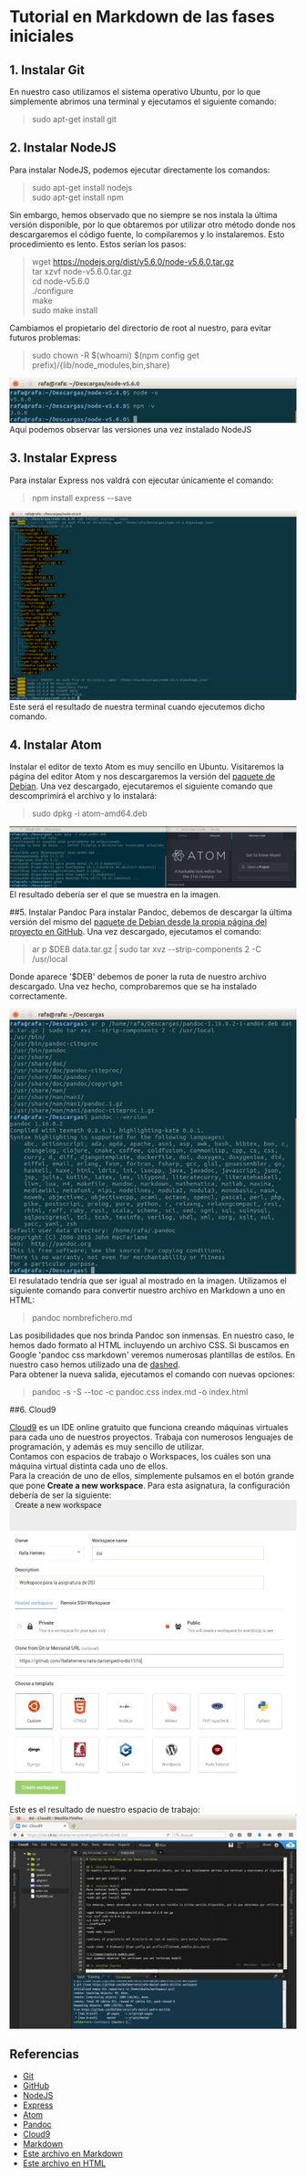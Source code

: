 # Tutorial en Markdown de las fases iniciales

## 1. Instalar Git
En nuestro caso utilizamos el sistema operativo Ubuntu, por lo que simplemente abrimos una terminal y ejecutamos el siguiente comando:

>sudo apt-get install git  

## 2. Instalar NodeJS
Para instalar NodeJS, podemos ejecutar directamente los comandos:
>sudo apt-get install nodejs  
>sudo apt-get install npm  

Sin embargo, hemos observado que no siempre se nos instala la última versión disponible, por lo que obtaremos por utilizar otro método donde nos descargaremos el código fuente, lo compilaremos y lo instalaremos. Esto procedimiento es lento. Estos serían los pasos:

>wget https://nodejs.org/dist/v5.6.0/node-v5.6.0.tar.gz  
>tar xzvf node-v5.6.0.tar.gz  
>cd node-v5.6.0  
>./configure  
>make  
>sudo make install  

Cambiamos el propietario del directorio de root al nuestro, para evitar futuros problemas:

>sudo chown -R $(whoami) $(npm config get prefix)/{lib/node_modules,bin,share}  

![](/images/captura_nodejs.png)  
Aquí podemos observar las versiones una vez instalado NodeJS

## 3. Instalar Express
Para instalar Express nos valdrá con ejecutar únicamente el comando:  

>npm install express --save  

![](/images/captura_express.png)  
Este será el resultado de nuestra terminal cuando ejecutemos dicho comando.

## 4. Instalar Atom
Instalar el editor de texto Atom es muy sencillo en Ubuntu. Visitaremos la página del editor Atom y nos descargaremos la versión del [paquete de Debian](https://atom.io/download/deb). Una vez descargado, ejecutaremos el siguiente comando que descomprimirá el archivo y lo instalará:  
>sudo dpkg -i atom-amd64.deb  

![](/images/captura_atom.png)  
El resultado debería ser el que se muestra en la imagen.

##5. Instalar Pandoc
Para instalar Pandoc, debemos de descargar la última versión del mismo del [paquete de Debian desde la propia página del proyecto en GitHub](https://github.com/jgm/pandoc/releases/download/1.16.0.2/pandoc-1.16.0.2-1-amd64.deb). Una vez descargado, ejecutamos el comando:
>ar p $DEB data.tar.gz | sudo tar xvz --strip-components 2 -C /usr/local  

Donde aparece '$DEB' debemos de poner la ruta de nuestro archivo descargado. Una vez hecho, comprobaremos que se ha instalado correctamente.  

![](/images/captura_pandoc.png)  
El resulatado tendría que ser igual al mostrado en la imagen. Utilizamos el siguiente comando para convertir nuestro archivo en Markdown a uno en HTML:  
>pandoc nombrefichero.md  

Las posibilidades que nos brinda Pandoc son inmensas. En nuestro caso, le hemos dado formato al HTML incluyendo un archivo CSS. Si buscamos en Google 'pandoc css markdown' veremos numerosas plantillas de estilos. En nuestro caso hemos utilizado una de [dashed](https://gist.github.com/Dashed/6714393#file-github-pandoc-css).  
Para obtener la nueva salida, ejecutamos el comando con nuevas opciones:  
>pandoc -s -S --toc -c pandoc.css index.md -o index.html

##6. Cloud9

[Cloud9](http://c9.io) es un IDE online gratuito que funciona creando máquinas virtuales para cada uno de nuestros proyectos. Trabaja con numerosos lenguajes de programación, y además es muy sencillo de utilizar.  
Contamos con espacios de trabajo o Workspaces, los cuáles son una máquina virtual distinta cada uno de ellos.  
Para la creación de uno de ellos, simplemente pulsamos en el botón grande que pone **Create a new workspace**. Para esta asignatura, la configuración debería de ser la siguiente:  
![](/images/captura_c9.png)  
Este es el resultado de nuestro espacio de trabajo:  
![](/images/captura_c9_2.png)  

## Referencias
* [Git](https://git-scm.com/)  
* [GitHub](https://github.com/)  
* [NodeJS](https://nodejs.org/en/)  
* [Express](http://expressjs.com/es/)  
* [Atom](https://atom.io/)  
* [Pandoc](http://pandoc.org/)  
* [Cloud9](https://c9.io)
* [Markdown](https://es.wikipedia.org/wiki/Markdown)  
* [Este archivo en Markdown](https://github.com/Rafaherrero/rafa-daniel-pedro-dsi1516/blob/master/index.md)  
* [Este archivo en HTML](http://rafaherrero.github.io/rafa-daniel-pedro-dsi1516/)  
